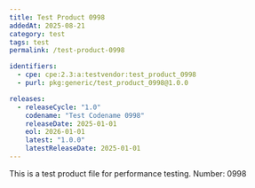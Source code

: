 ```yaml
---
title: Test Product 0998
addedAt: 2025-08-21
category: test
tags: test
permalink: /test-product-0998

identifiers:
  - cpe: cpe:2.3:a:testvendor:test_product_0998
  - purl: pkg:generic/test_product_0998@1.0.0

releases:
  - releaseCycle: "1.0"
    codename: "Test Codename 0998"
    releaseDate: 2025-01-01
    eol: 2026-01-01
    latest: "1.0.0"
    latestReleaseDate: 2025-01-01
---
```


This is a test product file for performance testing. Number: 0998
